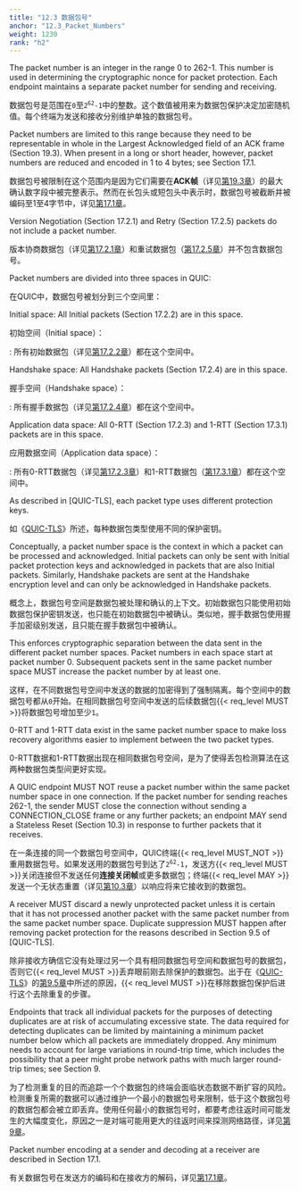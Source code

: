 ```yaml
---
title: "12.3 数据包号"
anchor: "12.3_Packet_Numbers"
weight: 1230
rank: "h2"
---
```


The packet number is an integer in the range 0 to 262-1. This number is used in determining the cryptographic nonce for packet protection. Each endpoint maintains a separate packet number for sending and receiving.

数据包号是范围在`0`至<code>2<sup>62</sup>-1</code>中的整数。这个数值被用来为数据包保护决定加密随机值。每个终端为发送和接收分别维护单独的数据包号。

Packet numbers are limited to this range because they need to be representable in whole in the Largest Acknowledged field of an ACK frame (Section 19.3). When present in a long or short header, however, packet numbers are reduced and encoded in 1 to 4 bytes; see Section 17.1.

数据包号被限制在这个范围内是因为它们需要在**ACK帧**（详见[第19.3章]()）的最大确认数字段中被完整表示。然而在长包头或短包头中表示时，数据包号被截断并被编码至1至4字节中，详见[第17.1章]()。

Version Negotiation (Section 17.2.1) and Retry (Section 17.2.5) packets do not include a packet number.

版本协商数据包（详见[第17.2.1章]()）和重试数据包（[第17.2.5章]()）并不包含数据包号。

Packet numbers are divided into three spaces in QUIC:

在QUIC中，数据包号被划分到三个空间里：

Initial space:
All Initial packets (Section 17.2.2) are in this space.

初始空间（Initial space）：

:   所有初始数据包（详见[第17.2.2章]()）都在这个空间中。

Handshake space:
All Handshake packets (Section 17.2.4) are in this space.

握手空间（Handshake space）：

:   所有握手数据包（详见[第17.2.4章]()）都在这个空间中。

Application data space:
All 0-RTT (Section 17.2.3) and 1-RTT (Section 17.3.1) packets are in this space.

应用数据空间（Application data space）：

:   所有0-RTT数据包（详见[第17.2.3章]()）和1-RTT数据包（[第17.3.1章]()）都在这个空间中。

As described in [QUIC-TLS], each packet type uses different protection keys.

如《[QUIC-TLS]()》所述，每种数据包类型使用不同的保护密钥。

Conceptually, a packet number space is the context in which a packet can be processed and acknowledged. Initial packets can only be sent with Initial packet protection keys and acknowledged in packets that are also Initial packets. Similarly, Handshake packets are sent at the Handshake encryption level and can only be acknowledged in Handshake packets.

概念上，数据包号空间是数据包被处理和确认的上下文。初始数据包只能使用初始数据包保护密钥发送，也只能在初始数据包中被确认。类似地，握手数据包使用握手加密级别发送，且只能在握手数据包中被确认。

This enforces cryptographic separation between the data sent in the different packet number spaces. Packet numbers in each space start at packet number 0. Subsequent packets sent in the same packet number space MUST increase the packet number by at least one.

这样，在不同数据包号空间中发送的数据的加密得到了强制隔离。每个空间中的数据包号都从`0`开始。在相同数据包号空间中发送的后续数据包{{< req_level MUST >}}将数据包号增加至少`1`。

0-RTT and 1-RTT data exist in the same packet number space to make loss recovery algorithms easier to implement between the two packet types.

0-RTT数据和1-RTT数据出现在相同数据包号空间，是为了使得丢包检测算法在这两种数据包类型间更好实现。

A QUIC endpoint MUST NOT reuse a packet number within the same packet number space in one connection. If the packet number for sending reaches 262-1, the sender MUST close the connection without sending a CONNECTION_CLOSE frame or any further packets; an endpoint MAY send a Stateless Reset (Section 10.3) in response to further packets that it receives.

在一条连接的同一个数据包号空间中，QUIC终端{{< req_level MUST_NOT >}}重用数据包号。如果发送用的数据包号到达了<code>2<sup>62</sup>-1</code>，发送方{{< req_level MUST >}}关闭连接但不发送任何**连接关闭帧**或更多数据包；终端{{< req_level MAY >}}发送一个无状态重置（详见[第10.3章]()）以响应将来它接收到的数据包。

A receiver MUST discard a newly unprotected packet unless it is certain that it has not processed another packet with the same packet number from the same packet number space. Duplicate suppression MUST happen after removing packet protection for the reasons described in Section 9.5 of [QUIC-TLS].

除非接收方确信它没有处理过另一个具有相同数据包号空间和数据包号的数据包，否则它{{< req_level MUST >}}丢弃眼前刚去除保护的数据包。出于在《[QUIC-TLS]()》的[第9.5章]()中所述的原因，{{< req_level MUST >}}在移除数据包保护后进行这个去除重复的步骤。

Endpoints that track all individual packets for the purposes of detecting duplicates are at risk of accumulating excessive state. The data required for detecting duplicates can be limited by maintaining a minimum packet number below which all packets are immediately dropped. Any minimum needs to account for large variations in round-trip time, which includes the possibility that a peer might probe network paths with much larger round-trip times; see Section 9.

为了检测重复的目的而追踪一个个数据包的终端会面临状态数据不断扩容的风险。检测重复所需的数据可以通过维护一个最小的数据包号来限制，低于这个数据包号的数据包都会被立即丢弃。使用任何最小的数据包号时，都要考虑往返时间可能发生的大幅度变化，原因之一是对端可能用更大的往返时间来探测网络路径，详见[第9章]()。

Packet number encoding at a sender and decoding at a receiver are described in Section 17.1.

有关数据包号在发送方的编码和在接收方的解码，详见[第17.1章]()。
